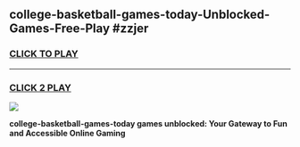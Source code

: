 
## college-basketball-games-today-Unblocked-Games-Free-Play #zzjer
<h3>
<a href="https://us.freeplayer.one?title=college-basketball-games-today&ref=9M">CLICK TO PLAY</a></h3>
<hr>

<h3>
<a href="https://us.freeplayer.one?title=college-basketball-games-today&ref=9M">CLICK 2 PLAY</a>
  
</h3>

<a href="https://us.freeplayer.one?title=college-basketball-games-today&ref=9M"><img src="https://clearcache.store/games.png"></a>


**college-basketball-games-today games unblocked: Your Gateway to Fun and Accessible Online Gaming**
